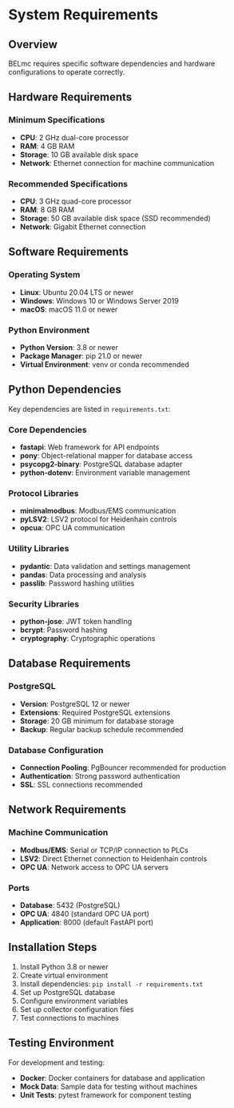 # System Requirements

## Overview

BELmc requires specific software dependencies and hardware configurations to operate correctly.

## Hardware Requirements

### Minimum Specifications
- **CPU**: 2 GHz dual-core processor
- **RAM**: 4 GB RAM
- **Storage**: 10 GB available disk space
- **Network**: Ethernet connection for machine communication

### Recommended Specifications
- **CPU**: 3 GHz quad-core processor
- **RAM**: 8 GB RAM
- **Storage**: 50 GB available disk space (SSD recommended)
- **Network**: Gigabit Ethernet connection

## Software Requirements

### Operating System
- **Linux**: Ubuntu 20.04 LTS or newer
- **Windows**: Windows 10 or Windows Server 2019
- **macOS**: macOS 11.0 or newer

### Python Environment
- **Python Version**: 3.8 or newer
- **Package Manager**: pip 21.0 or newer
- **Virtual Environment**: venv or conda recommended

## Python Dependencies

Key dependencies are listed in `requirements.txt`:

### Core Dependencies
- **fastapi**: Web framework for API endpoints
- **pony**: Object-relational mapper for database access
- **psycopg2-binary**: PostgreSQL database adapter
- **python-dotenv**: Environment variable management

### Protocol Libraries
- **minimalmodbus**: Modbus/EMS communication
- **pyLSV2**: LSV2 protocol for Heidenhain controls
- **opcua**: OPC UA communication

### Utility Libraries
- **pydantic**: Data validation and settings management
- **pandas**: Data processing and analysis
- **passlib**: Password hashing utilities

### Security Libraries
- **python-jose**: JWT token handling
- **bcrypt**: Password hashing
- **cryptography**: Cryptographic operations

## Database Requirements

### PostgreSQL
- **Version**: PostgreSQL 12 or newer
- **Extensions**: Required PostgreSQL extensions
- **Storage**: 20 GB minimum for database storage
- **Backup**: Regular backup schedule recommended

### Database Configuration
- **Connection Pooling**: PgBouncer recommended for production
- **Authentication**: Strong password authentication
- **SSL**: SSL connections recommended

## Network Requirements

### Machine Communication
- **Modbus/EMS**: Serial or TCP/IP connection to PLCs
- **LSV2**: Direct Ethernet connection to Heidenhain controls
- **OPC UA**: Network access to OPC UA servers

### Ports
- **Database**: 5432 (PostgreSQL)
- **OPC UA**: 4840 (standard OPC UA port)
- **Application**: 8000 (default FastAPI port)

## Installation Steps

1. Install Python 3.8 or newer
2. Create virtual environment
3. Install dependencies: `pip install -r requirements.txt`
4. Set up PostgreSQL database
5. Configure environment variables
6. Set up collector configuration files
7. Test connections to machines

## Testing Environment

For development and testing:
- **Docker**: Docker containers for database and application
- **Mock Data**: Sample data for testing without machines
- **Unit Tests**: pytest framework for component testing
